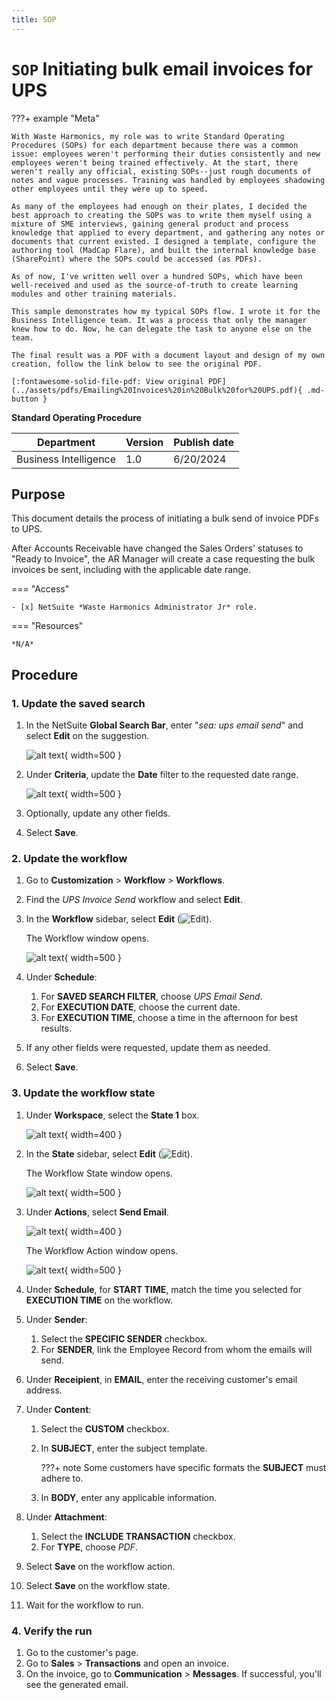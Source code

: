 ```yaml
---
title: SOP
---
```


# `SOP` Initiating bulk email invoices for UPS

???+ example "Meta"

    With Waste Harmonics, my role was to write Standard Operating Procedures (SOPs) for each department because there was a common issue: employees weren't performing their duties consistently and new employees weren't being trained effectively. At the start, there weren't really any official, existing SOPs--just rough documents of notes and vague processes. Training was handled by employees shadowing other employees until they were up to speed.
    
    As many of the employees had enough on their plates, I decided the best approach to creating the SOPs was to write them myself using a mixture of SME interviews, gaining general product and process knowledge that applied to every department, and gathering any notes or documents that current existed. I designed a template, configure the authoring tool (MadCap Flare), and built the internal knowledge base (SharePoint) where the SOPs could be accessed (as PDFs). 
    
    As of now, I've written well over a hundred SOPs, which have been well-received and used as the source-of-truth to create learning modules and other training materials. 
    
    This sample demonstrates how my typical SOPs flow. I wrote it for the Business Intelligence team. It was a process that only the manager knew how to do. Now, he can delegate the task to anyone else on the team. 
    
    The final result was a PDF with a document layout and design of my own creation, follow the link below to see the original PDF.

    [:fontawesome-solid-file-pdf: View original PDF](../assets/pdfs/Emailing%20Invoices%20in%20Bulk%20for%20UPS.pdf){ .md-button }

__Standard Operating Procedure__

Department | Version | Publish date
---|---|---
Business Intelligence | 1.0 | 6/20/2024

## Purpose

This document details the process of initiating a bulk send of invoice PDFs to UPS. 

After Accounts Receivable have changed the Sales Orders' statuses to "Ready to Invoice", the AR Manager will create a case requesting the bulk invoices be sent, including with the applicable date range.

=== "Access"

    - [x] NetSuite *Waste Harmonics Administrator Jr* role.

=== "Resources"

    *N/A*

## Procedure

### 1. Update the saved search

1. In the NetSuite **Global Search Bar**, enter "*sea: ups email send*" and select **Edit** on the suggestion.

    ![alt text](../assets/images/saved-seach-edit.png){ width=500 } 

2. Under **Criteria**, update the **Date** filter to the requested date range.
   
    ![alt text](../assets/images/set-description.png){ width=500 } 

3. Optionally, update any other fields.
4. Select **Save**.

### 2. Update the workflow

1. Go to **Customization** > **Workflow** > **Workflows**.
2. Find the *UPS Invoice Send* workflow and select **Edit**.
3. In the **Workflow** sidebar, select **Edit** (![Edit](../assets/images/edit-icon-pencil.png)). 

    The Workflow window opens.

    ![alt text](../assets/images/workflow-window.png){ width=500 }  

4. Under **Schedule**:

    1. For **SAVED SEARCH FILTER**, choose *UPS Email Send*.
    2. For **EXECUTION DATE**, choose the current date.
    3. For **EXECUTION TIME**, choose a time in the afternoon for best results.

5. If any other fields were requested, update them as needed.
6. Select **Save**.

### 3. Update the workflow state

1. Under **Workspace**, select the **State 1** box.

    ![alt text](../assets/images/workflow-state-box.png){ width=400 }  

2. In the **State** sidebar, select **Edit** (![Edit](../assets/images/edit-icon-pencil.png)). 

    The Workflow State window opens.

    ![alt text](../assets/images/workflow-state-window.png){ width=500 }  

3. Under **Actions**, select **Send Email**.

    ![alt text](../assets/images/send-email-link.png){ width=400 }  

    The Workflow Action window opens.

    ![alt text](../assets/images/workflow-action-window.png){ width=500 }  

4. Under **Schedule**, for **START TIME**, match the time you selected for **EXECUTION TIME** on the workflow.
5. Under **Sender**:

    1. Select the **SPECIFIC SENDER** checkbox.
    2. For **SENDER**, link the Employee Record from whom the emails will send.

6. Under **Receipient**, in **EMAIL**, enter the receiving customer's email address.
7. Under **Content**:

    1. Select the **CUSTOM** checkbox.
    2. In **SUBJECT**, enter the subject template.

        ???+ note
            Some customers have specific formats the **SUBJECT** must adhere to.
    
    3. In **BODY**, enter any applicable information.

8. Under **Attachment**:

    1. Select the **INCLUDE TRANSACTION** checkbox.
    2. For **TYPE**, choose *PDF*.

9.  Select **Save** on the workflow action.
10. Select **Save** on the workflow state.
11. Wait for the workflow to run.

### 4. Verify the run

1. Go to the customer's page.
2. Go to **Sales** > **Transactions** and open an invoice.
3. On the invoice, go to **Communication** > **Messages**. If successful, you'll see the generated email.